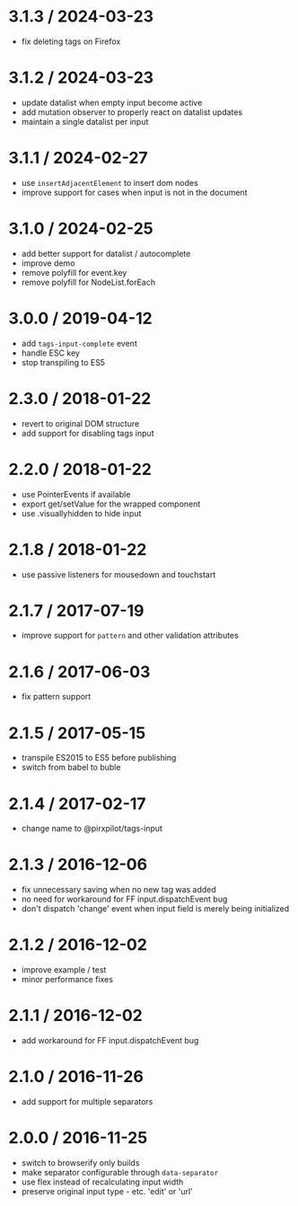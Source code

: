 
3.1.3 / 2024-03-23
==================

 * fix deleting tags on Firefox

3.1.2 / 2024-03-23
==================

 * update datalist when empty input become active
 * add mutation observer to properly react on datalist updates
 * maintain a single datalist per input

3.1.1 / 2024-02-27
==================

 * use `insertAdjacentElement` to insert dom nodes
 * improve support for cases when input is not in the document

3.1.0 / 2024-02-25
==================

 * add better support for datalist / autocomplete
 * improve demo
 * remove polyfill for event.key
 * remove polyfill for NodeList.forEach

3.0.0 / 2019-04-12
==================

 * add `tags-input-complete` event
 * handle ESC key
 * stop transpiling to ES5

2.3.0 / 2018-01-22
==================

 * revert to original DOM structure
 * add support for disabling tags input

2.2.0 / 2018-01-22
==================

 * use PointerEvents if available
 * export get/setValue for the wrapped component
 * use .visuallyhidden to hide input

2.1.8 / 2018-01-22
==================

 * use passive listeners for mousedown and touchstart

2.1.7 / 2017-07-19
==================

 * improve support for `pattern` and other validation attributes 

2.1.6 / 2017-06-03
==================

 * fix pattern support

2.1.5 / 2017-05-15
==================

 * transpile ES2015 to ES5 before publishing
 * switch from babel to buble

2.1.4 / 2017-02-17
==================

 * change name to @pirxpilot/tags-input

2.1.3 / 2016-12-06
==================

 * fix unnecessary saving when no new tag was added
 * no need for workaround for FF input.dispatchEvent bug
 * don't dispatch 'change' event when input field is merely being initialized

2.1.2 / 2016-12-02
==================

 * improve example / test
 * minor performance fixes

2.1.1 / 2016-12-02
==================

 * add workaround for FF input.dispatchEvent bug

2.1.0 / 2016-11-26
==================

 * add support for multiple separators

2.0.0 / 2016-11-25
==================

 * switch to browserify only builds
 * make separator configurable through `data-separator`
 * use flex instead of recalculating input width
 * preserve original input type - etc. 'edit' or 'url'
